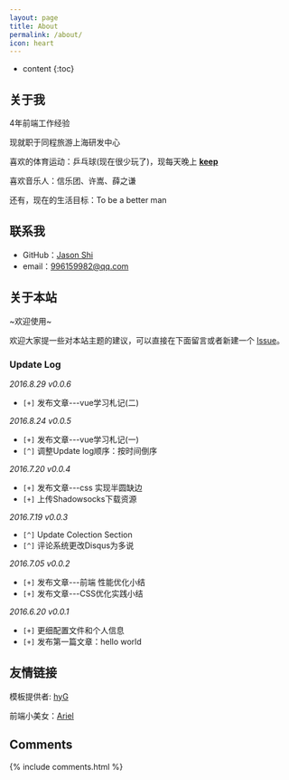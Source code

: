 ```yaml
---
layout: page
title: About
permalink: /about/
icon: heart
---
```


* content
{:toc}

## 关于我

4年前端工作经验

现就职于同程旅游上海研发中心

喜欢的体育运动：乒乓球(现在很少玩了)，现每天晚上 [**keep**](https://www.gotokeep.com/)

喜欢音乐人：信乐团、许嵩、薛之谦

还有，现在的生活目标：To be a better man



## 联系我

* GitHub：[Jason Shi](https://github.com/JASON-SW)
* email：996159982@qq.com

## 关于本站

~欢迎使用~

欢迎大家提一些对本站主题的建议，可以直接在下面留言或者新建一个 [Issue](https://github.com/JASON-SW/JASON-SW.github.io/issues)。

### Update Log

*2016.8.29 v0.0.6*

* `[+]` 发布文章---vue学习札记(二)

*2016.8.24 v0.0.5*

* `[+]` 发布文章---vue学习札记(一)
* `[^]` 调整Update log顺序：按时间倒序

*2016.7.20 v0.0.4*

* `[+]` 发布文章---css 实现半圆缺边
* `[+]` 上传Shadowsocks下载资源

*2016.7.19 v0.0.3*

* `[^]` Update Colection Section
* `[^]` 评论系统更改Disqus为多说

*2016.7.05 v0.0.2*

* `[+]` 发布文章---前端 性能优化小结
* `[+]` 发布文章---CSS优化实践小结

*2016.6.20 v0.0.1*

* `[+]` 更细配置文件和个人信息
* `[+]` 发布第一篇文章：hello world


## 友情链接

模板提供者: [hyG](https://github.com/Gaohaoyang/gaohaoyang.github.io) 

前端小美女：[Ariel](http://www.guranran.com)

## Comments

{% include comments.html %}
